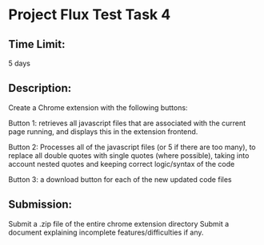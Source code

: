 # Project Flux Test Task 4

## Time Limit: 
5 days

## Description:
Create a Chrome extension with the following buttons:

Button 1: retrieves all javascript files that are associated with the current page running, and displays this in the extension frontend.

Button 2: Processes all of the javascript files (or 5 if there are too many), to replace all double quotes with single quotes (where possible), taking into account nested quotes and keeping correct logic/syntax of the code

Button 3: a download button for each of the new updated code files

## Submission:

Submit a .zip file of the entire chrome extension directory
Submit a document explaining incomplete features/difficulties if any.
